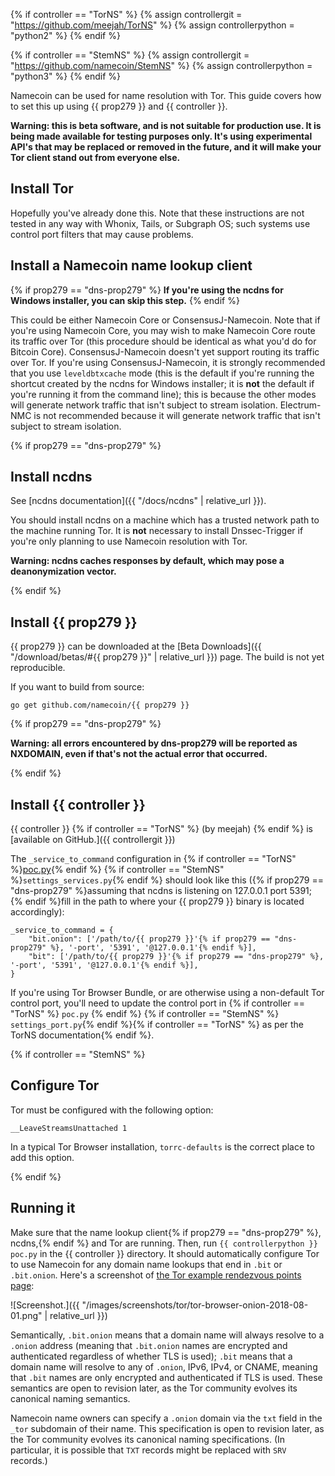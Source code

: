 {% if controller == "TorNS" %}
{% assign controllergit = "https://github.com/meejah/TorNS" %}
{% assign controllerpython = "python2" %}
{% endif %}

{% if controller == "StemNS" %}
{% assign controllergit = "https://github.com/namecoin/StemNS" %}
{% assign controllerpython = "python3" %}
{% endif %}

Namecoin can be used for name resolution with Tor.  This guide covers how to set this up using {{ prop279 }} and {{ controller }}.

**Warning: this is beta software, and is not suitable for production use.  It is being made available for testing purposes only.  It's using experimental API's that may be replaced or removed in the future, and it will make your Tor client stand out from everyone else.**

## Install Tor

Hopefully you've already done this.  Note that these instructions are not tested in any way with Whonix, Tails, or Subgraph OS; such systems use control port filters that may cause problems.

## Install a Namecoin name lookup client

{% if prop279 == "dns-prop279" %} **If you're using the ncdns for Windows installer, you can skip this step.** {% endif %}

This could be either Namecoin Core or ConsensusJ-Namecoin.  Note that if you're using Namecoin Core, you may wish to make Namecoin Core route its traffic over Tor (this procedure should be identical as what you'd do for Bitcoin Core).  ConsensusJ-Namecoin doesn't yet support routing its traffic over Tor.  If you're using ConsensusJ-Namecoin, it is strongly recommended that you use `leveldbtxcache` mode (this is the default if you're running the shortcut created by the ncdns for Windows installer; it is **not** the default if you're running it from the command line); this is because the other modes will generate network traffic that isn't subject to stream isolation.  Electrum-NMC is not recommended because it will generate network traffic that isn't subject to stream isolation.

{% if prop279 == "dns-prop279" %}

## Install ncdns

See [ncdns documentation]({{ "/docs/ncdns" | relative_url }}).

You should install ncdns on a machine which has a trusted network path to the machine running Tor.  It is **not** necessary to install Dnssec-Trigger if you're only planning to use Namecoin resolution with Tor.

**Warning: ncdns caches responses by default, which may pose a deanonymization vector.**

{% endif %}

## Install {{ prop279 }}

{{ prop279 }} can be downloaded at the [Beta Downloads]({{ "/download/betas/#{{ prop279 }}" | relative_url }}) page.  The build is not yet reproducible.

If you want to build from source:

~~~
go get github.com/namecoin/{{ prop279 }}
~~~

{% if prop279 == "dns-prop279" %}

**Warning: all errors encountered by dns-prop279 will be reported as NXDOMAIN, even if that's not the actual error that occurred.**

{% endif %}

## Install {{ controller }}

{{ controller }} {% if controller == "TorNS" %} (by meejah) {% endif %} is [available on GitHub.]({{ controllergit }})

The `_service_to_command` configuration in {% if controller == "TorNS" %}[poc.py](https://github.com/meejah/TorNS/blob/5ed4abe5717a6fe713220dee853bb657b1064e8c/poc.py#L26){% endif %} {% if controller == "StemNS" %}`settings_services.py`{% endif %} should look like this ({% if prop279 == "dns-prop279" %}assuming that ncdns is listening on 127.0.0.1 port 5391; {% endif %}fill in the path to where your {{ prop279 }} binary is located accordingly):

~~~
_service_to_command = {
    "bit.onion": ['/path/to/{{ prop279 }}'{% if prop279 == "dns-prop279" %}, '-port', '5391', '@127.0.0.1'{% endif %}],
    "bit": ['/path/to/{{ prop279 }}'{% if prop279 == "dns-prop279" %}, '-port', '5391', '@127.0.0.1'{% endif %}],
}
~~~

If you're using Tor Browser Bundle, or are otherwise using a non-default Tor control port, you'll need to update the control port in {% if controller == "TorNS" %} `poc.py` {% endif %} {% if controller == "StemNS" %} `settings_port.py`{% endif %}{% if controller == "TorNS" %} as per the TorNS documentation{% endif %}.

{% if controller == "StemNS" %}

## Configure Tor

Tor must be configured with the following option:

~~~
__LeaveStreamsUnattached 1
~~~

In a typical Tor Browser installation, `torrc-defaults` is the correct place to add this option.

{% endif %}

## Running it

Make sure that the name lookup client{% if prop279 == "dns-prop279" %}, ncdns,{% endif %} and Tor are running.  Then, run `{{ controllerpython }} poc.py` in the {{ controller }} directory.  It should automatically configure Tor to use Namecoin for any domain name lookups that end in `.bit` or `.bit.onion`.  Here's a screenshot of [the Tor example rendezvous points page](http://federalistpapers.bit.onion/):

![Screenshot.]({{ "/images/screenshots/tor/tor-browser-onion-2018-08-01.png" | relative_url }})

Semantically, `.bit.onion` means that a domain name will always resolve to a `.onion` address (meaning that `.bit.onion` names are encrypted and authenticated regardless of whether TLS is used); `.bit` means that a domain name will resolve to any of `.onion`, IPv6, IPv4, or CNAME, meaning that `.bit` names are only encrypted and authenticated if TLS is used.  These semantics are open to revision later, as the Tor community evolves its canonical naming semantics.

Namecoin name owners can specify a `.onion` domain via the `txt` field in the `_tor` subdomain of their name.  This specification is open to revision later, as the Tor community evolves its canonical naming specifications.  (In particular, it is possible that `TXT` records might be replaced with `SRV` records.)
